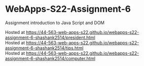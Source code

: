 # WebApps-S22-Assignment-6
Assignment introduction to Java Script and DOM

 Hosted at https://44-563-web-apps-s22.github.io/webapps-s22-assignment-6-shashank2514/president.html<br>
 Hosted at https://44-563-web-apps-s22.github.io/webapps-s22-assignment-6-shashank2514/tips.html<br>
 Hosted at https://44-563-web-apps-s22.github.io/webapps-s22-assignment-6-shashank2514/computer.html